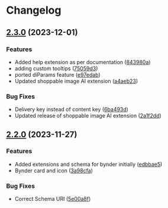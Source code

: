 # Changelog

## [2.3.0](https://github.com/amplience/dc-demostore-automation/compare/v2.2.0...v2.3.0) (2023-12-01)


### Features

* Added help extension as per documentation ([843980a](https://github.com/amplience/dc-demostore-automation/commit/843980a84bf1a0e3bcb15a1becc769f2636e2af1))
* adding custom tooltips ([75059d3](https://github.com/amplience/dc-demostore-automation/commit/75059d368c613a6c7fae6e1e68899e7e512f8539))
* ported diParams feature ([e97edab](https://github.com/amplience/dc-demostore-automation/commit/e97edab2f2b1d4dd8e907faf1901ccbd949cd48d))
* Updated shoppable image AI extension ([a4aeb23](https://github.com/amplience/dc-demostore-automation/commit/a4aeb23edb73de686afb80a4d81d0b522869a195))


### Bug Fixes

* Delivery key instead of content key ([6ba493d](https://github.com/amplience/dc-demostore-automation/commit/6ba493d10163a751ba992552d1e7462a76dadac4))
* Updated release of shoppable image AI extension ([2a1f2dd](https://github.com/amplience/dc-demostore-automation/commit/2a1f2ddd2c6b9ceb820a11ea0e5f3a049de71086))

## [2.2.0](https://github.com/amplience/dc-demostore-automation/compare/v2.1.0...v2.2.0) (2023-11-27)


### Features

* Added extensions and schema for bynder initially ([edbbae5](https://github.com/amplience/dc-demostore-automation/commit/edbbae506e49caf7a8c27be963fc13ad1704daa9))
* Bynder card and icon ([3a98cfa](https://github.com/amplience/dc-demostore-automation/commit/3a98cfa0df1bfdee2372ab6aed2a0137161e99d5))


### Bug Fixes

* Correct Schema URI ([5e00a8f](https://github.com/amplience/dc-demostore-automation/commit/5e00a8f1be5abddd7e5c7d6b4c7908dd2b6c69d8))
